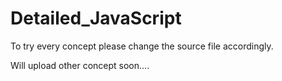 # Detailed_JavaScript

To try every concept please change the source file accordingly.

Will upload other concept soon....
